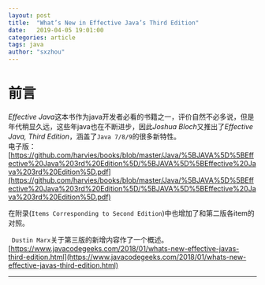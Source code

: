 ```yaml
---
layout: post
title:  "What’s New in Effective Java’s Third Edition"
date:   2019-04-05 19:01:00
categories: article
tags: java
author: "sxzhou"
---
```

# 前言
*Effective Java*这本书作为java开发者必看的书籍之一，评价自然不必多说，但是年代稍显久远，这些年java也在不断进步，因此*Joshua Bloch*又推出了*Effective Java, Third Edition*，涵盖了`Java 7/8/9`的很多新特性。  
电子版：  
[https://github.com/harvies/books/blob/master/Java/%5BJAVA%5D%5BEffective%20Java%203rd%20Edition%5D/%5BJAVA%5D%5BEffective%20Java%203rd%20Edition%5D.pdf](https://github.com/harvies/books/blob/master/Java/%5BJAVA%5D%5BEffective%20Java%203rd%20Edition%5D/%5BJAVA%5D%5BEffective%20Java%203rd%20Edition%5D.pdf)

在附录(`Items Corresponding to Second Edition`)中也增加了和第二版各item的对照。

` Dustin Marx`关于第三版的新增内容作了一个概述。  
[https://www.javacodegeeks.com/2018/01/whats-new-effective-javas-third-edition.html](https://www.javacodegeeks.com/2018/01/whats-new-effective-javas-third-edition.html)  

---  

